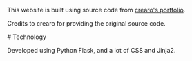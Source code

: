<!DOCTYPE html>
<html lang="en">
<head>
    <meta charset="UTF-8">
    <meta name="viewport" content="width=device-width, initial-scale=1.0">
    <title>Credits</title>
</head>
<body>
    <div>
        <p>This website is built using source code from <a href="https://github.com/crearo/portfolio">crearo's portfolio</a>.</p>
        <p>Credits to crearo for providing the original source code.</p>        
    </div>
# Technology

Developed using Python Flask, and a lot of CSS and Jinja2.
</body>
</html>

